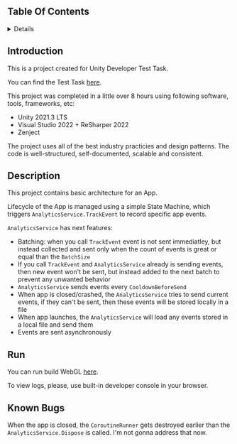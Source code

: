 ## Table Of Contents

<details>
<summary>Details</summary>

  - [Introduction](#introduction)
  - [Description](#description)
  - [Run](#run)
  - [Known Bugs](#known-bugs)

</details>

## Introduction

This is a project created for Unity Developer Test Task.

You can find the Test Task [here](https://github.com/stroibot/AnalyticsServiceTestTask/blob/main/TestTask.md).

This project was completed in a little over 8 hours using following software, tools, frameworks, etc:
* Unity 2021.3 LTS
* Visual Studio 2022 + ReSharper 2022
* Zenject

The project uses all of the best industry practicies and design patterns. The code is well-structured, self-documented, scalable and consistent.

## Description

This project contains basic architecture for an App.

Lifecycle of the App is managed using a simple State Machine, which triggers `AnalyticsService.TrackEvent` to record specific app events.

`AnalyticsService` has next features:
* Batching: when you call `TrackEvent` event is not sent immediatley, but instead collected and sent only when the count of events is great or equal than the `BatchSize`
* If you call `TrackEvent` and `AnalyticsService` already is sending events, then new event won't be sent, but instead added to the next batch to prevent any unwanted behavior
* `AnalyticsService` sends events every `CooldownBeforeSend`
* When app is closed/crashed, the `AnalyticsService` tries to send current events, if they can't be sent, then these events will be stored locally in a file
* When app launches, the `AnalyticsService` will load any events stored in a local file and send them
* Events are sent asynchronously

## Run

You can run build WebGL [here](https://stroibot.github.io/AnalyticsServiceTestTask/).

To view logs, please, use built-in developer console in your browser.

## Known Bugs

When the app is closed, the `CoroutineRunner` gets destroyed earlier than the `AnalyticsService.Dispose` is called. I'm not gonna address that now.
